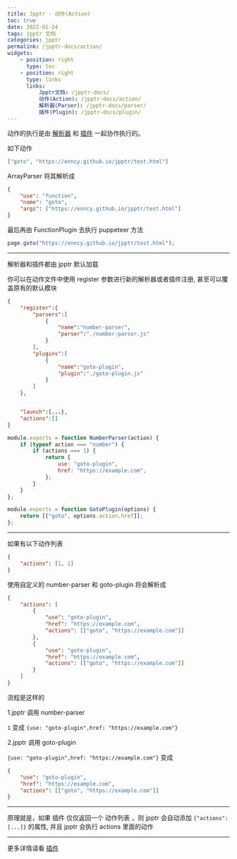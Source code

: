 ```yaml
---
title: Jpptr - 动作(Action)
toc: true
date: 2022-01-24
tags: jpptr 文档
categories: jpptr
permalink: /jpptr-docs/action/
widgets:
    - position: right
      type: toc
    - position: right
      type: links
      links:
          Jpptr文档: /jpptr-docs/
          动作(Action): /jpptr-docs/action/
          解析器(Parser): /jpptr-docs/parser/
          插件(Plugin): /jpptr-docs/plugin/
---
```


动作的执行是由 [解析器](/jpptr-docs/parser/) 和 [插件](/jpptr-docs/plugin/) 一起协作执行的。

如下动作

```json
["goto", "https://enncy.github.io/jpptr/test.html"]
```

ArrayParser 将其解析成

```json
{
    "use": "function",
    "name": "goto",
    "args": ["https://enncy.github.io/jpptr/test.html"]
}
```

最后再由 FunctionPlugin 去执行 puppeteer 方法

```js
page.goto("https://enncy.github.io/jpptr/test.html");
```

---

解析器和插件都由 jpptr 默认加载

你可以在动作文件中使用 register 参数进行新的解析器或者插件注册, 甚至可以覆盖原有的默认模块

```json
{
    "register":{
        "parsers":[
            {
                "name":"number-parser",
                "parser":"./number-parser.js"
            }
        ],
        "plugins":[
            {
                "name":"goto-plugin",
                "plugin":"./goto-plugin.js"
            }
        ]
    },


    "launch":{...},
    "actions":[]
}
```

```js number-parser.js
module.exports = function NumberParser(action) {
    if (typeof action === "number") {
        if (actions === 1) {
            return {
                use: "goto-plugin",
                href: "https://example.com",
            };
        }
    }
};
```

```js goto-plugin.js
module.exports = function GotoPlugin(options) {
    return [["goto", options.action.href]];
};
```

---

如果有以下动作列表

```json
{
    "actions": [1, 1]
}
```

使用自定义的 number-parser 和 goto-plugin 将会解析成

```json
{
    "actions": [
        {
            "use": "goto-plugin",
            "href": "https://example.com",
            "actions": [["goto", "https://example.com"]]
        },
        {
            "use": "goto-plugin",
            "href": "https://example.com",
            "actions": [["goto", "https://example.com"]]
        }
    ]
}
```

流程是这样的

1.jpptr 调用 number-parser

`1` 变成 `{use: "goto-plugin",href: "https://example.com"}`

2.jpptr 调用 goto-plugin

`{use: "goto-plugin",href: "https://example.com"}`
变成
```json
{
    "use": "goto-plugin",
    "href": "https://example.com",
    "actions": [["goto", "https://example.com"]]
}
```
****
原理就是，如果 插件 仅仅返回一个 动作列表 ，则 jpptr 会自动添加 `{"actions":[...]}` 的属性, 并且 jpptr 会执行 actions 里面的动作

****

更多详情请看 [插件](/jpptr-docs/plugin/)